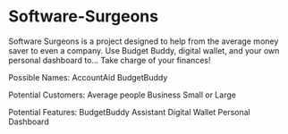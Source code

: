 # Software-Surgeons

Software Surgeons is a project designed to help from the average money saver to even a company. Use Budget Buddy, digital wallet, and your own personal dashboard to... Take charge of your finances!

Possible Names:
AccountAid
BudgetBuddy

Potential Customers:
Average people
Business Small or Large

Potential Features:
BudgetBuddy Assistant 
Digital Wallet
Personal Dashboard
